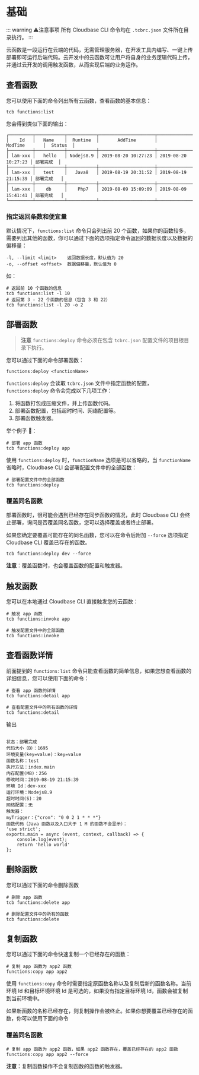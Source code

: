 # 基础

::: warning ⚠️注意事项
所有 Cloudbase CLI 命令均在 `.tcbrc.json` 文件所在目录执行。
:::

云函数是一段运行在云端的代码，无需管理服务器，在开发工具内编写、一键上传部署即可运行后端代码。云开发中的云函数可让用户将自身的业务逻辑代码上传，并通过云开发的调用触发函数，从而实现后端的业务运作。

## 查看函数

您可以使用下面的命令列出所有云函数，查看函数的基本信息：

```shell
tcb functions:list
```

您会得到类似下面的输出：

```shell
┌─────────┬───────────┬───────────┬─────────────────────┬─────────────────────┬──────────┐
│    Id   │   Name    │  Runtime  │       AddTime       │       ModTime       │  Status  │
├─────────┼───────────┼───────────┼─────────────────────┼─────────────────────┼──────────┤
│ lam-xxx │   hello   │ Nodejs8.9 │ 2019-08-20 10:27:23 │ 2019-08-20 10:27:23 │ 部署完成  │
├─────────┼───────────┼───────────┼─────────────────────┼─────────────────────┼──────────┤
│ lam-xxx │   test    │   Java8   │ 2019-08-19 20:31:52 │ 2019-08-19 21:15:39 │ 部署完成   │
├─────────┼───────────┼───────────┼─────────────────────┼─────────────────────┼──────────┤
│ lam-xxx │    db     │    Php7   │ 2019-08-09 15:09:09 │ 2019-08-09 15:41:41 │ 部署完成   │
└─────────┴───────────┴───────────┴─────────────────────┴─────────────────────┴──────────┘
```

### 指定返回条数和便宜量

默认情况下，`functions:list` 命令只会列出前 20 个函数，如果你的函数较多，需要列出其他的函数，你可以通过下面的选项指定命令返回的数据长度以及数据的偏移量：

```shell
-l, --limit <limit>    返回数据长度，默认值为 20
-o, --offset <offset>  数据偏移量，默认值为 0
```

如：

```shell
# 返回前 10 个函数的信息
tcb functions:list -l 10
# 返回第 3 - 22 个函数的信息（包含 3 和 22）
tcb functions:list -l 20 -o 2
```

## 部署函数

> **注意** `functions:deploy` 命令必须在包含 `tcbrc.json` 配置文件的项目根目录下执行。

您可以通过下面的命令部署函数：

```shell
functions:deploy <functionName>
```

`functions:deploy` 会读取 `tcbrc.json` 文件中指定函数的配置，`functions:deploy` 命令会完成以下几项工作：

1. 将函数打包成压缩文件，并上传函数代码。
2. 部署函数配置，包括超时时间、网络配置等。
3. 部署函数触发器。

举个例子 🌰：

```shell
# 部署 app 函数
tcb functions:deploy app
```

使用 `functions:deploy` 时，`functionName` 选项是可以省略的，当 `functionName` 省略时，Cloudbase CLI 会部署配置文件中的全部函数：

```shell
# 部署配置文件中的全部函数
tcb functions:deploy
```

### 覆盖同名函数

部署函数时，很可能会遇到已经存在同步函数的情况，此时 Cloudbase CLI 会终止部署，询问是否覆盖同名函数，您可以选择覆盖或者终止部署。

如果您确定要覆盖可能存在的同名函数，您可以在命令后附加 `--force` 选项指定 Cloudbase CLI 覆盖已存在的函数。

```shell
tcb functions:deploy dev --force
```

**注意**：覆盖函数时，也会覆盖函数的配置和触发器。

## 触发函数

您可以在本地通过 Cloudbase CLI 直接触发您的云函数：

```shell
# 触发 app 函数
tcb functions:invoke app

# 触发配置文件中的全部函数
tcb functions:invoke
```

## 查看函数详情

前面提到的 `functions:list` 命令只能查看函数的简单信息，如果您想查看函数的详细信息，您可以使用下面的命令：

```shell
# 查看 app 函数的详情
tcb functions:detail app

# 查看配置文件中的所有函数的详情
tcb functions:detail
```

输出

```shell

状态：部署完成
代码大小（B）：1695
环境变量(key=value)：key=value
函数名称：test
执行方法：index.main
内存配置(MB)：256
修改时间：2019-08-19 21:15:39
环境 Id：dev-xxx
运行环境：Nodejs8.9
超时时间(S)：20
网络配置：无
触发器：
myTrigger：{"cron": "0 0 2 1 * * *"}
函数代码（Java 函数以及入口大于 1 M 的函数不会显示）：
'use strict';
exports.main = async (event, context, callback) => {
    console.log(event);
    return 'hello world'
};

```

## 删除函数

您可以通过下面的命令删除函数

```shell
# 删除 app 函数
tcb functions:delete app

# 删除配置文件中的所有的函数
tcb functions:delete
```

## 复制函数

您可以通过下面的命令快速复制一个已经存在的函数：

```shell
# 复制 app 函数为 app2 函数
functions:copy app app2
```

使用 `functions:copy` 命令时需要指定原函数名称以及复制后新的函数名称。当前环境 Id 和目标环境环境 Id 是可选的，如果没有指定目标环境 Id，函数会被复制到当前环境中。

如果新函数的名称已经存在，则复制操作会被终止。如果你想要覆盖已经存在的函数，你可以使用下面的命令

### 覆盖同名函数

```shell
# 复制 app 函数为 app2 函数，如果 app2 函数存在，覆盖已经存在的 app2 函数
functions:copy app app2 --force
```

**注意**：复制函数操作不会复制函数的函数的触发器。
